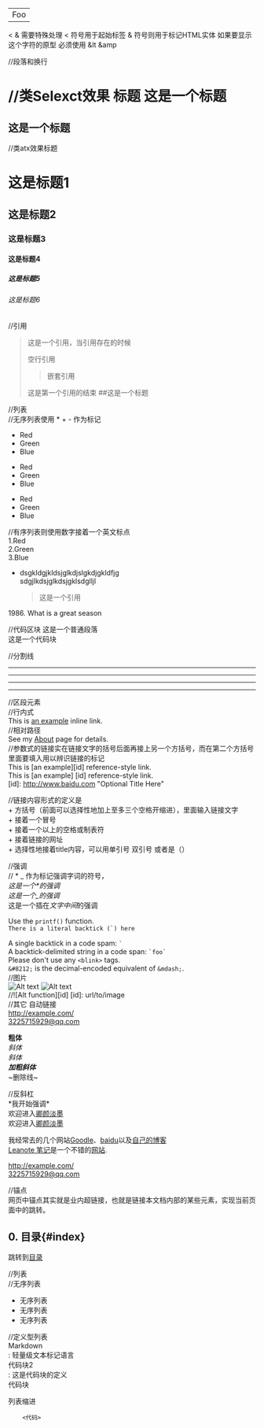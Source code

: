 <table>
		<tr>
			<td>Foo</td>
		</tr>
</table>

< & 需要特殊处理  < 符号用于起始标签  & 符号则用于标记HTML实体
如果要显示这个字符的原型 必须使用  &lt &amp

  //段落和换行  

//类Selexct效果  标题
这是一个标题
==========
这是一个标题
----------


//类atx效果标题
# 这是标题1
## 这是标题2
### 这是标题3
#### 这是标题4
##### 这是标题5
###### 这是标题6

//引用
>这是一个引用，当引用存在的时候  
>
>空行引用
>>嵌套引用
>
>这是第一个引用的结束
>##这是一个标题



//列表  
//无序列表使用  * + - 作为标记  
*  Red  
*  Green  
*  Blue  
  
+ Red  
+ Green  
+ Blue  

- Red
- Green
- Blue

//有序列表则使用数字接着一个英文标点  
1.Red  
2.Green  
3.Blue  

*	dsgkldgjkldsjglkdjslgkdjgkldfjg  
	sdgjlkdsjglkdsjgklsdglljl
	
	>这是一个引用  
	
	
1986\. What is a great season

//代码区块
这是一个普通段落  
    这是一个代码块
	
	
	
//分割线
* * *  
***  


*****  

- - - 

//区段元素  
//行内式  
This is [an example](https:www.baidu.com) inline link.  
//相对路径  
See my [About](/about/) page for details.  
//参数式的链接实在链接文字的括号后面再接上另一个方括号，而在第二个方括号里面要填入用以辨识链接的标记  
This is [an example][id] reference-style link.  
This is [an example] [id] reference-style link.  
[id]: http://www.baidu.com "Optional Title Here"  

//链接内容形式的定义是  
    +	方括号（前面可以选择性地加上至多三个空格开缩进），里面输入链接文字  
    + 	接着一个冒号  
    +  接着一个以上的空格或制表符  
    +  接着链接的网址  
    +  选择性地接着title内容，可以用单引号 双引号 或者是（）  

[foo]:	https:www.baidu.com/ "111"  
[foo]: https:www.baidu.com/ '111' 
[foo]:	https:www.baidu.com/  (111)  

//强调  
// * _ 作为标记强调字词的符号，  
*这是一个\*的强调*  
_这是一个\_的强调_  
这是一个插在*文字中间*的强调  

Use the `printf()` function.  
``There is a literal backtick (`) here``  

A single backtick in a code spam: `` ` ``  
A backtick-delimited string in a code span: `` `foo` ``  
Please don't use any `<blink>` tags.  
`&#8212;` is the decimal-encoded equivalent of `&mdash;`.  
//图片  
![Alt text](/path/to/img.jpg)
![Alt text](/path/to/img.jog "11111")  
//![Alt function][id] 
[id]: url/to/image  
//其它  自动链接  
<http://example.com/>  
<3225715929@qq.com> 


**粗体**  
*斜体*  
_斜体_  
***加粗斜体***  
~删除线~  

//反斜杠  
\*我开始强调\*  
 欢迎进入[卿颜淡墨](https://www.baidu.com)  
 欢迎进入[卿颜淡墨](https://www.baidu.com "卿颜淡墨")  


我经常去的几个网站[Goodle][1]、[baidu][2]以及[自己的博客][3]  
[Leanote 笔记][2]是一个不错的[网站][].  

[1]: http://www.google.com "Google"  
[2]: http://www.leanote.com "Leanote"  
[3]: http://www.blog.leanote.com/freewalk "卿颜淡墨"  
[网站]: http://www.baidu.com  


<http://example.com/>  
<3225715929@qq.com>  


//锚点  
网页中锚点其实就是业内超链接，也就是链接本文档内部的某些元素，实现当前页面中的跳转。  
## 0. 目录{#index}  

跳转到[目录](#index)  


//列表  
//无序列表  
- 无序列表  
- 无序列表  
- 无序列表      

//定义型列表  
Markdown  
: 轻量级文本标记语言  
代码块2  
:  这是代码块的定义  
		代码块  
		
		
列表缩进  

		<代码>
